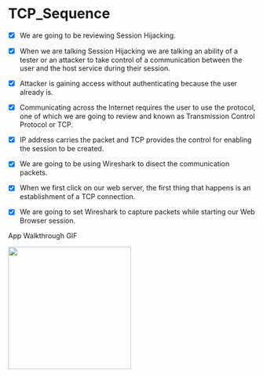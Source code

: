# TCP_Sequence

- [x] We are going to be reviewing Session Hijacking.

- [x] When we are talking Session Hijacking we are talking an ability of a tester or an attacker to take control of a communication between the user and the host service during their session.

- [x] Attacker is gaining access without authenticating because the user already is.

- [x] Communicating across the Internet requires the user to use the protocol, one of which we are going to review and known as Transmission Control Protocol or TCP.

- [x] IP address carries the packet and TCP provides the control for enabling the session to be created.

- [x] We are going to be using Wireshark to disect the communication packets.

- [x] When we first click on our web server, the first thing that happens is an establishment of a TCP connection.

- [x] We are going to set Wireshark to capture packets while starting our Web Browser session.

App Walkthrough GIF

<img src="http://g.recordit.co/thzeuM61AX.gif" width=250><br>
